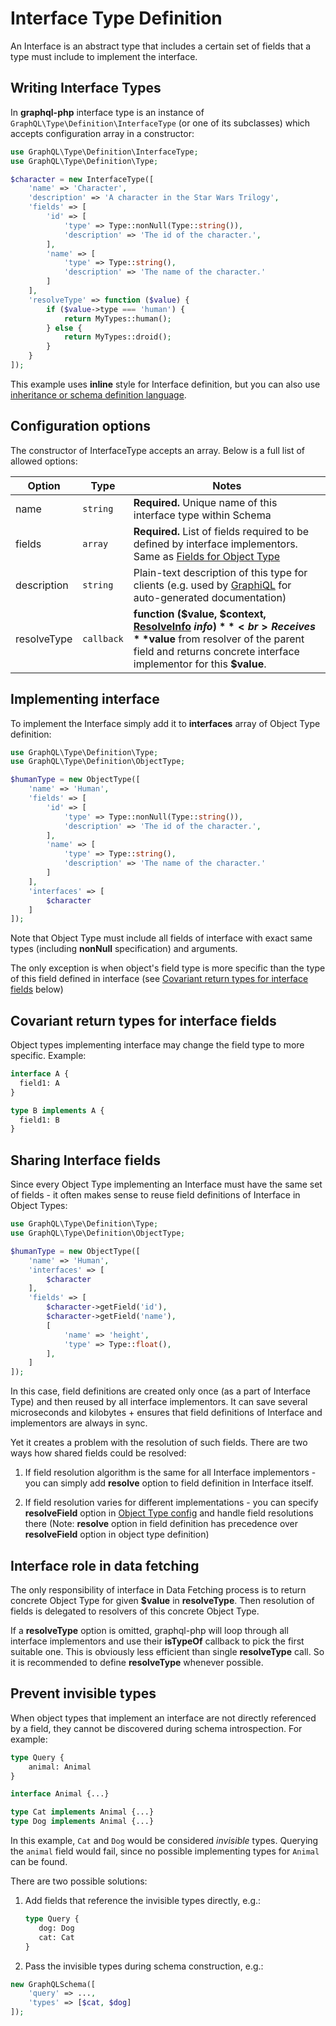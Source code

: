 # Interface Type Definition

An Interface is an abstract type that includes a certain set of fields that a 
type must include to implement the interface.

## Writing Interface Types

In **graphql-php** interface type is an instance of `GraphQL\Type\Definition\InterfaceType` 
(or one of its subclasses) which accepts configuration array in a constructor:

```php
use GraphQL\Type\Definition\InterfaceType;
use GraphQL\Type\Definition\Type;

$character = new InterfaceType([
    'name' => 'Character',
    'description' => 'A character in the Star Wars Trilogy',
    'fields' => [
        'id' => [
            'type' => Type::nonNull(Type::string()),
            'description' => 'The id of the character.',
        ],
        'name' => [
            'type' => Type::string(),
            'description' => 'The name of the character.'
        ]
    ],
    'resolveType' => function ($value) {
        if ($value->type === 'human') {
            return MyTypes::human();            
        } else {
            return MyTypes::droid();
        }
    }
]);
```

This example uses **inline** style for Interface definition, but you can also use  
[inheritance or schema definition language](index.md#definition-styles).

## Configuration options

The constructor of InterfaceType accepts an array. Below is a full list of allowed options:

Option | Type | Notes
------ | ---- | -----
name | `string` | **Required.** Unique name of this interface type within Schema
fields | `array` | **Required.** List of fields required to be defined by interface implementors. Same as [Fields for Object Type](object-types.md#field-configuration-options)
description | `string` | Plain-text description of this type for clients (e.g. used by [GraphiQL](https://github.com/graphql/graphiql) for auto-generated documentation)
resolveType | `callback` | **function ($value, $context, [ResolveInfo](../class-reference.md#graphqltypedefinitionresolveinfo) $info)**<br> Receives **$value** from resolver of the parent field and returns concrete interface implementor for this **$value**.

## Implementing interface

To implement the Interface simply add it to **interfaces** array of Object Type definition:

```php
use GraphQL\Type\Definition\Type;
use GraphQL\Type\Definition\ObjectType;

$humanType = new ObjectType([
    'name' => 'Human',
    'fields' => [
        'id' => [
            'type' => Type::nonNull(Type::string()),
            'description' => 'The id of the character.',
        ],
        'name' => [
            'type' => Type::string(),
            'description' => 'The name of the character.'
        ]
    ],
    'interfaces' => [
        $character
    ]
]);
```
Note that Object Type must include all fields of interface with exact same types 
(including **nonNull** specification) and arguments.

The only exception is when object's field type is more specific than the type of this field defined in interface 
(see [Covariant return types for interface fields](#covariant-return-types-for-interface-fields) below)

## Covariant return types for interface fields

Object types implementing interface may change the field type to more specific.
Example:

```graphql
interface A {
  field1: A
}

type B implements A {
  field1: B
}
```

## Sharing Interface fields

Since every Object Type implementing an Interface must have the same set of fields - it often makes 
sense to reuse field definitions of Interface in Object Types:

```php
use GraphQL\Type\Definition\Type;
use GraphQL\Type\Definition\ObjectType;

$humanType = new ObjectType([
    'name' => 'Human',
    'interfaces' => [
        $character
    ],
    'fields' => [
        $character->getField('id'),
        $character->getField('name'),
        [
            'name' => 'height',
            'type' => Type::float(),
        ],
    ] 
]);
```

In this case, field definitions are created only once (as a part of Interface Type) and then 
reused by all interface implementors. It can save several microseconds and kilobytes + ensures that 
field definitions of Interface and implementors are always in sync.

Yet it creates a problem with the resolution of such fields. There are two ways how shared fields could 
be resolved:

1. If field resolution algorithm is the same for all Interface implementors - you can simply add 
**resolve** option to field definition in Interface itself.

2. If field resolution varies for different implementations - you can specify **resolveField** 
option in [Object Type config](object-types.md#configuration-options) and handle field 
resolutions there 
(Note: **resolve** option in field definition has precedence over **resolveField** option in object type definition)

## Interface role in data fetching

The only responsibility of interface in Data Fetching process is to return concrete Object Type 
for given **$value** in **resolveType**. Then resolution of fields is delegated to resolvers of this 
concrete Object Type.

If a **resolveType** option is omitted, graphql-php will loop through all interface implementors and 
use their **isTypeOf** callback to pick the first suitable one. This is obviously less efficient 
than single **resolveType** call. So it is recommended to define **resolveType** whenever possible.

## Prevent invisible types
When object types that implement an interface are not directly referenced by a field, they cannot
be discovered during schema introspection. For example:

```graphql
type Query {
    animal: Animal
}

interface Animal {...}

type Cat implements Animal {...}
type Dog implements Animal {...}
```

In this example, `Cat` and `Dog` would be considered *invisible* types. Querying the `animal` field
would fail, since no possible implementing types for `Animal` can be found.

There are two possible solutions:

1. Add fields that reference the invisible types directly, e.g.:

    ```graphql
    type Query {
       dog: Dog
       cat: Cat
    }
    ```

2. Pass the invisible types during schema construction, e.g.:

```php
new GraphQLSchema([
    'query' => ...,
    'types' => [$cat, $dog]
]);
```

